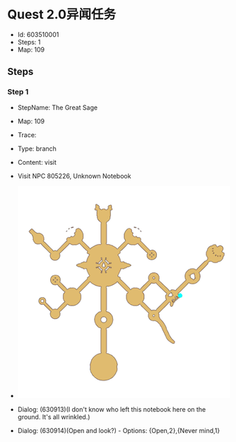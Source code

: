 # Quest 2.0异闻任务

- Id: 603510001
- Steps: 1
- Map: 109

## Steps

### Step 1
- StepName:  The Great Sage
- Map:  109
- Trace:  
- Type:  branch
- Content:  visit
- Visit NPC 805226, Unknown Notebook

- ![images/603510001_1.png](images/603510001_1.png)
- Dialog: (630913)(I don't know who left this notebook here on the ground. It's all wrinkled.)
- Dialog: (630914)(Open and look?) - Options: {Open,2},{Never mind,1}


